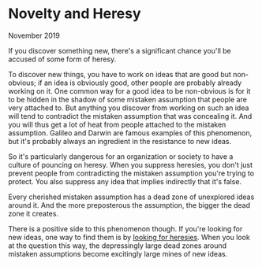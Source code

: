 # Novelty and Heresy

November 2019  
  
If you discover something new, there's a significant chance you'll be
accused of some form of heresy.  
  
To discover new things, you have
to work on ideas that are good but non-obvious; if an idea is
obviously good, other people are probably already working on it.
One common way for a good idea to be non-obvious is for it to be hidden in the
shadow of some mistaken assumption that people are very attached to.
But anything you discover from working on such an idea will tend to
contradict the mistaken assumption that was concealing it. And you
will thus get a lot of heat from people attached to the mistaken
assumption. Galileo and Darwin are famous examples of this phenomenon,
but it's probably always an ingredient in the resistance to new
ideas.  
  
So it's particularly dangerous for an organization or society to
have a culture of pouncing on heresy. When you suppress heresies,
you don't just prevent people from contradicting the mistaken
assumption you're trying to protect. You also suppress any idea
that implies indirectly that it's false.
  
  
Every cherished mistaken assumption has
a dead zone of unexplored ideas around it. And the more preposterous
the assumption, the bigger the dead zone it creates.  
  
There is a positive side to this phenomenon though. If you're
looking for new ideas, one way to find them is by [looking for
heresies](say.html). When you look at the question this way, the depressingly
large dead zones around mistaken assumptions become excitingly large
mines of new ideas.  
  
  
  
  
  

